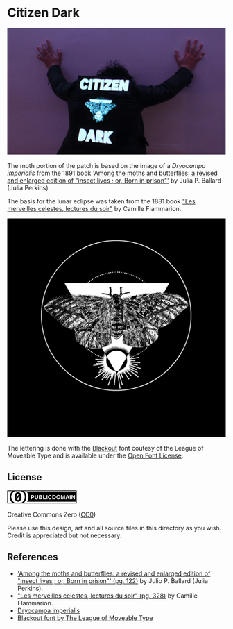 Citizen Dark
===

![shot of jacket](instructions/img/meat-popsicle.jpg)

The moth portion of the patch is based on the 
image of a *Dryocampa imperialis* from the 1891 book
['Among the moths and butterflies: a revised and enlarged edition of "insect lives ; or, Born in prison"'](https://archive.org/details/amongmothsbutter00balluoft/page/122) by Julia P. Ballard (Julia Perkins).

The basis for the lunar eclipse was taken from the 1881 book
["Les merveilles celestes, lectures du soir"](https://archive.org/details/lesmerveillesc00flam/page/328) by Camille Flammarion.

![lunar eclipse moth preview](moth/export/moth_v0.1.6.3.png)

The lettering is done with the [Blackout](https://www.theleagueofmoveabletype.com/blackout) font coutesy of the League of Moveable Type
and is available under the [Open Font License](https://github.com/theleagueof/blackout/blob/master/Open%20Font%20License.markdown).

License
---

![cc0](/img/cc/thin/cc-zero.svg)

Creative Commons Zero ([CC0](https://creativecommons.org/share-your-work/public-domain/cc0/))

Please use this design, art and all source files in this directory as you wish.
Credit is appreciated but not necessary.

References
---

* ['Among the moths and butterflies: a revised and enlarged edition of "insect lives ; or, Born in prison"' (pg. 122)](https://archive.org/details/amongmothsbutter00balluoft/page/122) by Julio P. Ballard (Julia Perkins).
* ["Les merveilles celestes, lectures du soir" (pg. 328)](https://archive.org/details/lesmerveillesc00flam/page/328) by Camille Flammarion.
* [Dryocampa imperialis](http://dpr.ncparks.gov/moths/view.php?MONA_number=7715.00)
* [Blackout font by The League of Moveable Type](https://github.com/theleagueof/blackout)
